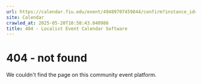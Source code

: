 ```yaml
---
url: https://calendar.fiu.edu/event/49489707459844/confirm?instance_id=49489707470090&return=https%3A%2F%2Fcalendar.fiu.edu%2Fmiami_beach_urban_studios_364
site: Calendar
crawled_at: 2025-05-20T10:58:43.040986
title: 404 - Localist Event Calendar Software
---
```


# 404 - not found
We couldn't find the page on this community event platform.
